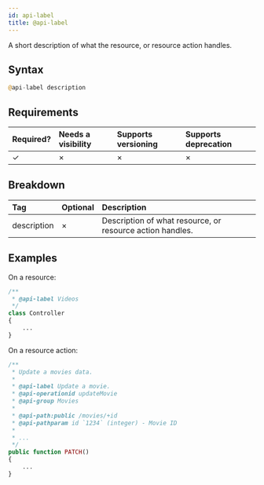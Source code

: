 ```yaml
---
id: api-label
title: @api-label
---
```


A short description of what the resource, or resource action handles.

## Syntax
```php
@api-label description
```

## Requirements
| Required? | Needs a visibility | Supports versioning | Supports deprecation |
| :--- | :--- | :--- | :--- |
| ✓ | × | × | × |

## Breakdown
| Tag | Optional | Description |
| :--- | :--- | :--- |
| description | × | Description of what resource, or resource action handles. |

## Examples
On a resource:

```php
/**
 * @api-label Videos
 */
class Controller
{
    ...
}
```

On a resource action:

```php
/**
 * Update a movies data.
 *
 * @api-label Update a movie.
 * @api-operationid updateMovie
 * @api-group Movies
 *
 * @api-path:public /movies/+id
 * @api-pathparam id `1234` (integer) - Movie ID
 *
 * ...
 */
public function PATCH()
{
    ...
}
```
